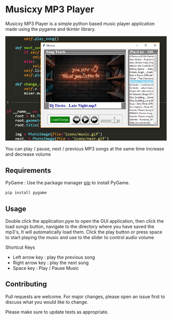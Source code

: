 # Musicxy MP3 Player

Musicxy MP3 Player is a simple python based music player application made using the pygame and tkinter library. 


![Alt text](app.png?raw=true "Musicxy MP3 Player")

You can play / pause, next / previous MP3 songs at the same time increase and decrease volume

## Requirements

PyGame : Use the package manager [pip](https://pip.pypa.io/en/stable/) to install PyGame.

```bash
pip install pygame
```

## Usage

Double click the application.pyw to open the GUI application, then click the load songs button, navigate to the directory where you have saved the mp3's, It will automatically load them. Click the play button or press space to start playing the music and use to the slider to control audio volume

Shortcut Keys

* Left arrow key : play the previous song
* Right arrow key : play the next song
* Space key : Play / Pause Music

## Contributing
Pull requests are welcome. For major changes, please open an issue first to discuss what you would like to change.

Please make sure to update tests as appropriate.